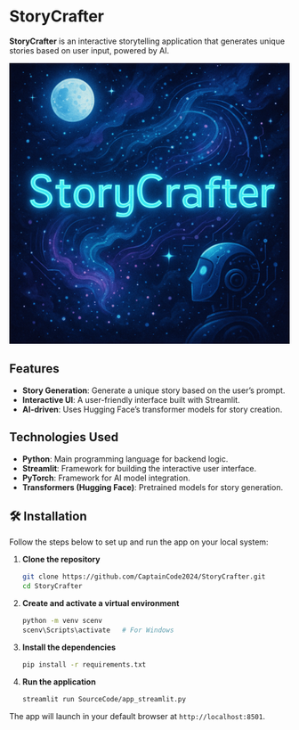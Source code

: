 # StoryCrafter

**StoryCrafter** is an interactive storytelling application that generates unique stories based on user input, powered by AI.

![StoryCrafter Cover](CoverImage/cover.png)

## Features

- **Story Generation**: Generate a unique story based on the user’s prompt.
- **Interactive UI**: A user-friendly interface built with Streamlit.
- **AI-driven**: Uses Hugging Face’s transformer models for story creation.

## Technologies Used

- **Python**: Main programming language for backend logic.
- **Streamlit**: Framework for building the interactive user interface.
- **PyTorch**: Framework for AI model integration.
- **Transformers (Hugging Face)**: Pretrained models for story generation.

## 🛠️ Installation

Follow the steps below to set up and run the app on your local system:

1. **Clone the repository**
    ```bash
    git clone https://github.com/CaptainCode2024/StoryCrafter.git
    cd StoryCrafter
    ```

2. **Create and activate a virtual environment**
    ```bash
    python -m venv scenv
    scenv\Scripts\activate   # For Windows
    ```

3. **Install the dependencies**
    ```bash
    pip install -r requirements.txt
    ```

4. **Run the application**
    ```bash
    streamlit run SourceCode/app_streamlit.py
    ```

The app will launch in your default browser at `http://localhost:8501`.

